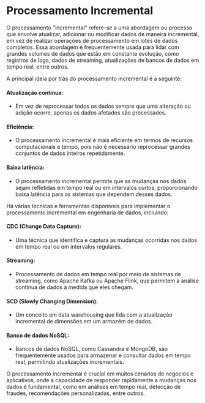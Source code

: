 # Processamento Incremental

O processamento "incremental" refere-se a uma abordagem ou processo que envolve atualizar, adicionar ou modificar dados de maneira incremental,
em vez de realizar operações de processamento em lotes de dados completos. Essa abordagem é frequentemente usada para lidar com grandes
volumes de dados que estão em constante evolução, como registros de logs, dados de streaming, atualizações de bancos de dados em tempo
real, entre outros.

A principal ideia por trás do processamento incremental é a seguinte:

#### Atualização contínua: 
 - Em vez de reprocessar todos os dados sempre que uma alteração ou adição ocorre, apenas os dados afetados são processados.

#### Eficiência: 
  - O processamento incremental é mais eficiente em termos de recursos computacionais e tempo, pois não é necessário reprocessar grandes conjuntos de dados inteiros repetidamente.

#### Baixa latência: 
  - O processamento incremental permite que as mudanças nos dados sejam refletidas em tempo real ou em intervalos curtos, proporcionando baixa latência para os sistemas que dependem desses dados.

Há várias técnicas e ferramentas disponíveis para implementar o processamento incremental em engenharia de dados, incluindo:

#### CDC (Change Data Capture): 
  - Uma técnica que identifica e captura as mudanças ocorridas nos dados em tempo real ou em intervalos regulares.

#### Streaming: 
  - Processamento de dados em tempo real por meio de sistemas de streaming, como Apache Kafka ou Apache Flink, que permitem a análise contínua de dados à medida que eles chegam.

#### SCD (Slowly Changing Dimension): 
  - Um conceito em data warehousing que lida com a atualização incremental de dimensões em um armazém de dados.

#### Banco de dados NoSQL: 
  - Bancos de dados NoSQL, como Cassandra e MongoDB, são frequentemente usados para armazenar e consultar dados em tempo real, permitindo atualizações incrementais.

O processamento incremental é crucial em muitos cenários de negócios e aplicativos, onde a capacidade de responder rapidamente a mudanças nos dados é fundamental, como em análises em tempo real, detecção de fraudes, recomendações personalizadas, entre outros.
